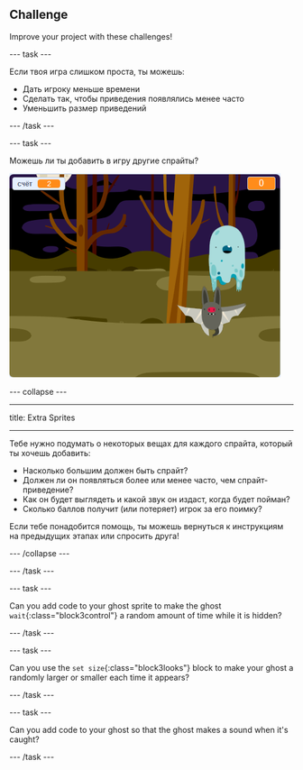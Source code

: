 ## Challenge

Improve your project with these challenges!

\--- task \---

Если твоя игра слишком проста, ты можешь:

+ Дать игроку меньше времени
+ Сделать так, чтобы приведения появлялись менее часто
+ Уменьшить размер приведений

\--- /task \---

\--- task \---

Можешь ли ты добавить в игру другие спрайты?

![снимок экрана](images/ghost-final.png)

\--- collapse \---

* * *

title: Extra Sprites

* * *

Тебе нужно подумать о некоторых вещах для каждого спрайта, который ты хочешь добавить:

+ Насколько большим должен быть спрайт?
+ Должен ли он появляться более или менее часто, чем спрайт-приведение?
+ Как он будет выглядеть и какой звук он издаст, когда будет пойман?
+ Сколько баллов получит (или потеряет) игрок за его поимку?

Если тебе понадобится помощь, ты можешь вернуться к инструкциям на предыдущих этапах или спросить друга!

\--- /collapse \---

\--- /task \---

\--- task \---

Can you add code to your ghost sprite to make the ghost `wait`{:class="block3control"} a random amount of time while it is hidden?

\--- /task \---

\--- task \---

Can you use the `set size`{:class="block3looks"} block to make your ghost a randomly larger or smaller each time it appears?

\--- /task \---

\--- task \---

Can you add code to your ghost so that the ghost makes a sound when it's caught?

\--- /task \---